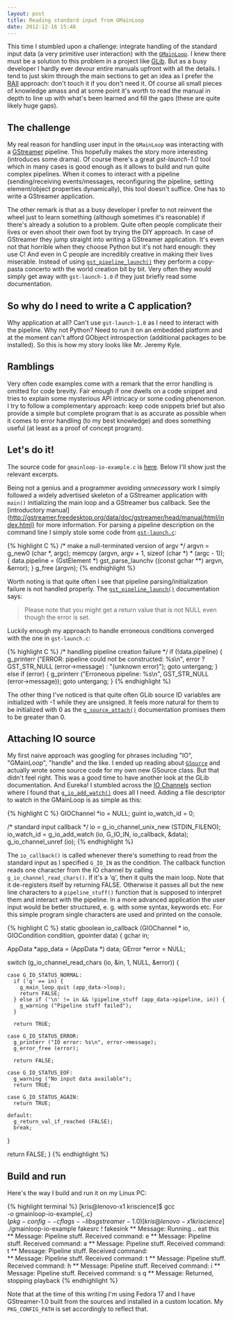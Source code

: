```yaml
---
layout: post
title: Reading standard input from GMainLoop
date: 2012-12-16 15:48
---
```


This time I stumbled upon a challenge: integrate handling of the standard input
data (a very primitive user interaction) with the
[`GMainLoop`](http://developer.gnome.org/glib/stable/glib-The-Main-Event-Loop.html#GMainLoop). I
knew there must be a solution to this problem in a project like
[GLib](http://developer.gnome.org/glib). But as a busy developer I hardly ever
devour entire manuals upfront with all the details. I tend to just skim through
the main sections to get an idea as I prefer the
[RAII](http://en.wikipedia.org/wiki/Resource_Acquisition_Is_Initialization)
approach: don't touch it if you don't need it. Of course all small pieces of
knowledge amass and at some point it's worth to read the manual in depth to line
up with what's been learned and fill the gaps (these are quite likely huge
gaps).

## The challenge

My real reason for handling user input in the `GMainLoop` was interacting with a
[GStreamer](http://gstreamer.freedesktop.org/) pipeline. This hopefully makes
the story more interesting (introduces some drama). Of course there's a great
*gst-launch-1.0* tool which in many cases is good enough as it allows to build and
run quite complex pipelines. When it comes to interact with a pipeline
(sending/receiving events/messages, reconfiguring the pipeline, setting
element/object properties dynamically), this tool doesn't suffice. One has to
write a GStreamer application.

The other remark is that as a busy developer I prefer to not reinvent the wheel
just to learn something (although sometimes it's reasonable) if there's already
a solution to a problem. Quite often people complicate their lives or even shoot
their own foot by trying the DIY approach. In case of GStreamer they jump
straight into writing a GStreamer application. It's even not that horrible when
they choose Python but it's not hard enough: they use C! And even in C people
are incredibly creative in making their lives miserable. Instead of using
[`gst_pipeline_launch()`](http://gstreamer.freedesktop.org/data/doc/gstreamer/head/gstreamer/html/gstreamer-GstParse.html#gst-parse-launch)
they perform a copy-pasta concerto with the world creation bit by bit. Very
often they would simply get away with `gst-launch-1.0` if they just briefly read
some documentation.

## So why do I need to write a C application?

Why application at all? Can't use `gst-launch-1.0` as I need to interact with the
pipeline. Why not Python? Need to run it on an embedded platform and at the
moment can't afford GObject introspection (additional packages to be
installed). So this is how my story looks like Mr. Jeremy Kyle.

## Ramblings

Very often code examples come with a remark that the error handling is omitted
for code brevity. Fair enough if one dwells on a code snippet and tries to
explain some mysterious API intricacy or some coding phenomenon. I try to follow
a complementary approach: keep code snippets brief but also provide a simple but
complete program that is as accurate as possible when it comes to error handling
(to my best knowledge) and does something useful (at least as a proof of concept
program).

## Let's do it!

The source code for `gmainloop-io-example.c` is
[here](https://github.com/kkonopko/kriscience/blob/master/gmainloop-io-example/gmainloop-io-example.c). Below
I'll show just the relevant excerpts.

Being not a genius and a programmer avoiding _unnecessary_ work I simply
followed a widely advertised skeleton of a GStreamer application with `main()`
initializing the main loop and a GStreamer bus callback. See the [introductory
manual](http://gstreamer.freedesktop.org/data/doc/gstreamer/head/manual/html/index.html}
for more information. For parsing a pipeline description on the command line I
simply stole some code from
[`gst-launch.c`](http://cgit.freedesktop.org/gstreamer/gstreamer/tree/tools/gst-launch.c):

{% highlight C %}
/* make a null-terminated version of argv */
argvn = g_new0 (char *, argc);
memcpy (argvn, argv + 1, sizeof (char *) * (argc - 1));
{
  data.pipeline =
    (GstElement *) gst_parse_launchv ((const gchar **) argvn, &error);
}
g_free (argvn);
{% endhighlight %}

Worth noting is that quite often I see that pipeline parsing/initialization
failure is not handled properly. The
[`gst_pipeline_launch()`](http://gstreamer.freedesktop.org/data/doc/gstreamer/head/gstreamer/html/gstreamer-GstParse.html#gst-parse-launch)
documentation says:

> Please note that you might get a return value that is not NULL even though the
  error is set.

Luckily enough my approach to handle erroneous conditions converged with the one
in `gst-launch.c`:

{% highlight C %}
/* handling pipeline creation failure */
if (!data.pipeline) {
  g_printerr ("ERROR: pipeline could not be constructed: %s\n",
    error ? GST_STR_NULL (error->message) : "(unknown error)");
  goto untergang;
} else if (error) {
  g_printerr ("Erroneous pipeline: %s\n", GST_STR_NULL (error->message));
  goto untergang;
}
{% endhighlight %}

The other thing I've noticed is that quite often GLib source ID variables are
initialized with -1 while they are unsigned. It feels more natural for them to
be initialized with 0 as the
[`g_source_attach()`](http://developer.gnome.org/glib/stable/glib-The-Main-Event-Loop.html#g-source-attach)
documentation promises them to be greater than 0.

## Attaching IO source

My first naive approach was googling for phrases including "IO", "GMainLoop",
"handle" and the like. I ended up reading about
[`GSource`](http://developer.gnome.org/glib/stable/glib-The-Main-Event-Loop.html#GSource)
and actually wrote some source code for my own new GSource class. But that
didn't feel right. This was a good time to have another look at the GLib
documentation. And Eureka! I stumbled across the [IO
Channels](http://developer.gnome.org/glib/stable/glib-IO-Channels.html) section
where I found that
[`g_io_add_watch()`](http://developer.gnome.org/glib/stable/glib-IO-Channels.html#g-io-add-watch)
does all I need. Adding a file descriptor to watch in the GMainLoop is as simple
as this:

{% highlight C %}
GIOChannel *io = NULL;
guint io_watch_id = 0;

/* standard input callback */
io = g_io_channel_unix_new (STDIN_FILENO);
io_watch_id = g_io_add_watch (io, G_IO_IN, io_callback, &data);
g_io_channel_unref (io);
{% endhighlight %}

The `io_callback()` is called whenever there's something to read from the standard
input as I specified `G_IO_IN` as the condition. The callback function reads one
character from the IO channel by calling `g_io_channel_read_chars()`. If it's a
'q', then it quits the main loop. Note that it de-registers itself by returning
FALSE. Otherwise it passes all but the new line characters to a `pipeline_stuff()`
function that is supposed to interpret them and interact with the pipeline. In a
more advanced application the user input would be better structured, e. g. with
some syntax, keywords etc. For this simple program single characters are used
and printed on the console.

{% highlight C %}
static gboolean
io_callback (GIOChannel * io, GIOCondition condition, gpointer data)
{
  gchar in;

  AppData *app_data = (AppData *) data;
  GError *error = NULL;

  switch (g_io_channel_read_chars (io, &in, 1, NULL, &error)) {

    case G_IO_STATUS_NORMAL:
      if ('q' == in) {
        g_main_loop_quit (app_data->loop);
        return FALSE;
      } else if ('\n' != in && !pipeline_stuff (app_data->pipeline, in)) {
        g_warning ("Pipeline stuff failed");
      }

      return TRUE;

    case G_IO_STATUS_ERROR:
      g_printerr ("IO error: %s\n", error->message);
      g_error_free (error);

      return FALSE;

    case G_IO_STATUS_EOF:
      g_warning ("No input data available");
      return TRUE;

    case G_IO_STATUS_AGAIN:
      return TRUE;

    default:
      g_return_val_if_reached (FALSE);
      break;
  }

  return FALSE;
}
{% endhighlight %}

## Build and run

Here's the way I build and run it on my Linux PC:

{% highlight terminal %}
[kris@lenovo-x1 kriscience]$ gcc \
  -o gmainloop-io-example{,.c} \
  $(pkg-config --cflags --libs gstreamer-1.0)
[kris@lenovo-x1 kriscience]$ ./gmainloop-io-example fakesrc ! fakesink
** Message: Running...
eat this
** Message: Pipeline stuff. Received command: e
** Message: Pipeline stuff. Received command: a
** Message: Pipeline stuff. Received command: t
** Message: Pipeline stuff. Received command:  
** Message: Pipeline stuff. Received command: t
** Message: Pipeline stuff. Received command: h
** Message: Pipeline stuff. Received command: i
** Message: Pipeline stuff. Received command: s
q
** Message: Returned, stopping playback
{% endhighlight %}

Note that at the time of this writing I'm using Fedora 17 and I have
GStreamer-1.0 built from the sources and installed in a custom location. My
`PKG_CONFIG_PATH` is set accordingly to reflect that.
